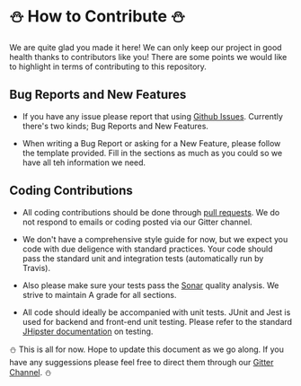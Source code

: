 # :snowman: How to Contribute :snowman:

We are quite glad you made it here! We can only keep our project in good health thanks to contributors like you! There are some points
we would like to highlight in terms of contributing to this repository. 

## Bug Reports and New Features

- If you have any issue please report that using [Github Issues](https://github.com/python-sinhala-education-society/OpenLearnr/issues). 
Currently there's two kinds; Bug Reports and New Features. 

- When writing a Bug Report or asking for a New Feature, please follow the template provided. Fill in the sections as much as you could so 
we have all teh information we need. 

## Coding Contributions

- All coding contributions should be done through [pull requests](https://help.github.com/en/articles/creating-a-pull-request-from-a-fork). We do not respond to emails or coding posted via our Gitter channel. 

- We don't have a comprehensive style guide for now, but we expect you code with due deligence with standard practices. Your code 
should pass the standard unit and integration tests (automatically run by Travis). 

- Also please make sure your tests pass the [Sonar](https://sonarcloud.io/dashboard?id=com.asanka.tutor%3Aonline-tutor) quality
analysis. We strive to maintain A grade for all sections. 

- All code should ideally be accompanied with unit tests. JUnit and Jest is used for backend and front-end unit testing. Please refer to the 
standard [JHipster documentation](https://www.jhipster.tech/running-tests/) on testing. 

:snowman: This is all for now. Hope to update this document as we go along. If you have any suggessions please feel free to direct them
through our [Gitter Channel](https://gitter.im/Python-Sinhala-Education-Society/community?utm_source=share-link&utm_medium=link&utm_campaign=share-link). :snowman:

